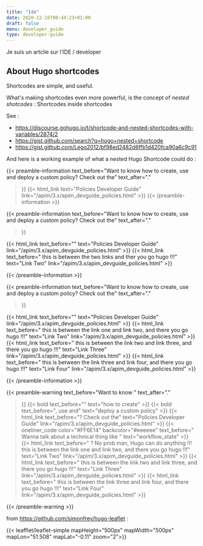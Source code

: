 ```yaml
---
title: "Ide"
date: 2020-12-16T00:44:23+01:00
draft: false
menu: developer_guide
type: developer-guide
---
```



Je suis un artclie sur l'IDE / developer


## About Hugo shortcodes

Shortcodes are simple, and useful.


What's making shortcodes even more powerful, is the concept of _nested shotcodes_ : Shortcodes inside shortcodes

See :
* https://discourse.gohugo.io/t/shortcode-and-nested-shortcodes-with-variables/2874/2
* https://gist.github.com/search?q=hugo+nested+shortcode
* https://gist.github.com/Lego2012/bf98ed2482d6ffb1d420fca90a6c9c91


And here is a working example of what a nested Hugo Shortcode could do :

{{< preamble-information
  text_before="Want to know how to create, use and deploy a custom policy? Check out the"
  text_after="."

  >}}
{{< html_link text="Policies Developer Guide" link="/apim/3.x/apim_devguide_policies.html" >}}
{{< /preamble-information >}}


{{< preamble-information
  text_before="Want to know how to create, use and deploy a custom policy? Check out the"
  text_after="."
  >}}

  {{< html_link text_before="" text="Policies Developer Guide" link="/apim/3.x/apim_devguide_policies.html" >}}
  {{< html_link text_before=" this is between the two links and ther you go hugo !!!" text="Link Two" link="/apim/3.x/apim_devguide_policies.html" >}}

{{< /preamble-information >}}

{{< preamble-information
  text_before="Want to know how to create, use and deploy a custom policy? Check out the"
  text_after="."
  >}}

  {{< html_link text_before="" text="Policies Developer Guide" link="/apim/3.x/apim_devguide_policies.html" >}}
  {{< html_link text_before=" this is between the link one and link two, and there you go hugo !!!" text="Link Two" link="/apim/3.x/apim_devguide_policies.html" >}}
  {{< html_link text_before=" this is between the link two and link three, and there you go hugo !!!" text="Link Three" link="/apim/3.x/apim_devguide_policies.html" >}}
  {{< html_link text_before=" this is between the link three and link four, and there you go hugo !!!" text="Link Four" link="/apim/3.x/apim_devguide_policies.html" >}}

{{< /preamble-information >}}

{{< preamble-warning
  text_before="Want to know "
  text_after="."
  >}}
  {{< bold text_before="" text="how to create" >}}
  {{< bold text_before=", use and" text="deploy a custom policy" >}}
  {{< html_link text_before="? Check out the" text="Policies Developer Guide" link="/apim/3.x/apim_devguide_policies.html" >}}
  {{< oneliner_code color="#FF6E14" backcolor="#eeeeee" text_before=" Wanna talk about a technical thing like " text="workflow_state" >}}
  {{< html_link text_before="  ? No prob man, Hugo can do anything  !!! this is between the link one and link two, and there you go hugo !!!" text="Link Two" link="/apim/3.x/apim_devguide_policies.html" >}}
  {{< html_link text_before=" this is between the link two and link three, and there you go hugo !!!" text="Link Three" link="/apim/3.x/apim_devguide_policies.html" >}}
  {{< html_link text_before=" this is between the link three and link four, and there you go hugo !!!" text="Link Four" link="/apim/3.x/apim_devguide_policies.html" >}}

{{< /preamble-warning >}}

from https://github.com/simonfrey/hugo-leaflet :

{{< leafflet/leaflet-simple mapHeight="500px" mapWidth="500px" mapLon="51.508" mapLat="-0.11" zoom="2">}}
